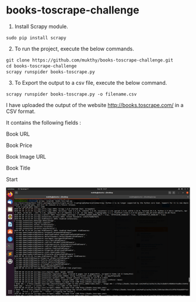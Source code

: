 # books-toscrape-challenge

1. Install Scrapy module.

```
sudo pip install scrapy
```

2. To run the project, execute the below commands.

```
git clone https://github.com/mukthy/books-toscrape-challenge.git
cd books-toscrape-challenge
scrapy runspider books-toscrape.py
```

3. To Export the output to a csv file, execute the below command.

```
scrapy runspider books-toscrape.py -o filename.csv
```

I have uploaded the output of the website http://books.toscrape.com/ in a CSV format.

It contains the following fields : 

Book URL

Book Price

Book Image URL

Book Title

Start

![alt text](https://github.com/mukthy/books-toscrape-challenge/blob/master/start.png)
